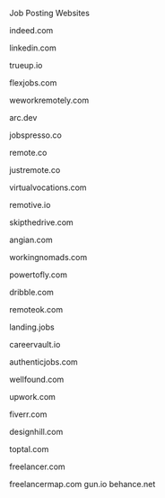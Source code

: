 

Job Posting Websites 

indeed.com

linkedin.com

trueup.io

flexjobs.com

weworkremotely.com

arc.dev

jobspresso.co

remote.co

justremote.co

virtualvocations.com

remotive.io

skipthedrive.com

angian.com

workingnomads.com

powertofly.com

dribble.com

remoteok.com

landing.jobs

careervault.io

authenticjobs.com

wellfound.com

upwork.com

fiverr.com

designhill.com

toptal.com

freelancer.com

freelancermap.com
gun.io
behance.net


